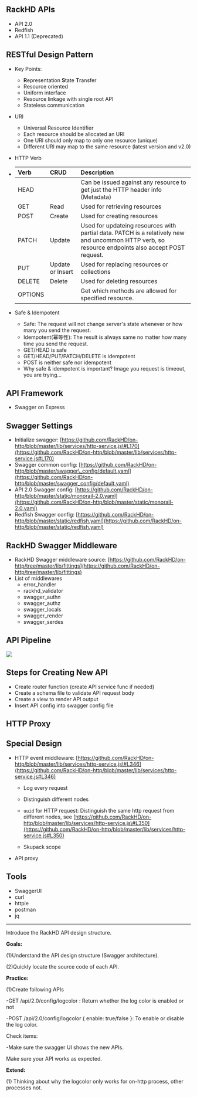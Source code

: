 ## RackHD APIs

* API 2.0
* Redfish
* API 1.1 \(Deprecated\)

## RESTful Design Pattern

* Key Points:
  * **R**epresentation **S**tate **T**ransfer
  * Resource oriented
  * Uniform interface
  * Resource linkage with single root API
  * Stateless communication
* URI
  * Universal Resource Identifier
  * Each resource should be allocated an URI
  * One URI should only map to only one resource \(unique\)
  * Different URI may map to the same resource \(latest version and v2.0\)
* HTTP Verb

* | Verb | CRUD | Description |
  | :--- | :--- | :--- |
  | HEAD |  | Can be issued against any resource to get just the HTTP header info \(Metadata\) |
  | GET | Read | Used for retrieving resources |
  | POST | Create | Used for creating resources |
  | PATCH | Update | Used for updateing resources with partial data. PATCH is a relatively new and uncommon HTTP verb, so resource endpoints also accept POST request. |
  | PUT | Update or Insert | Used for replacing resources or collections |
  | DELETE | Delete | Used for deleting resources |
  | OPTIONS |  | Get which methods are allowed for specified resource. |
* Safe & Idempotent

  * Safe: The request will not change server's state whenever or how many you send the request.
  * Idempotent\(幂等性\): The result is always same no matter how many time you send the request.
  * GET/HEAD is safe
  * GET/HEAD/PUT/PATCH/DELETE is idempotent
  * POST is neither safe nor idempotent
  * Why safe & idempotent is important? Image you request is timeout, you are trying...

## API Framework

* Swagger on Express

## Swagger Settings

* Initialize swagger: [https://github.com/RackHD/on-http/blob/master/lib/services/http-service.js\#L170](https://github.com/RackHD/on-http/blob/master/lib/services/http-service.js#L170)
* Swagger common config: [https://github.com/RackHD/on-http/blob/master/swagger\_config/default.yaml](https://github.com/RackHD/on-http/blob/master/swagger_config/default.yaml)
* API 2.0 Swagger config: [https://github.com/RackHD/on-http/blob/master/static/monorail-2.0.yaml](https://github.com/RackHD/on-http/blob/master/static/monorail-2.0.yaml)
* Redfish Swagger config: [https://github.com/RackHD/on-http/blob/master/static/redfish.yaml](https://github.com/RackHD/on-http/blob/master/static/redfish.yaml)

## RackHD Swagger Middleware

* RackHD Swagger middleware source: [https://github.com/RackHD/on-http/tree/master/lib/fittings](https://github.com/RackHD/on-http/tree/master/lib/fittings)
* List of middlewares
  * error\_handler
  * rackhd\_validator
  * swagger\_authn
  * swagger\_authz
  * swagger\_locals
  * swagger\_render
  * swagger\_serdes

## API Pipeline

![](/assets/api-pipeline.png)

## Steps for Creating New API

* Create router function \(create API service func if needed\)
* Create a schema file to validate API request body
* Create a view to render API output
* Insert API config into swagger config file

## HTTP Proxy

## Special Design

* HTTP event middleware: [https://github.com/RackHD/on-http/blob/master/lib/services/http-service.js\#L346](https://github.com/RackHD/on-http/blob/master/lib/services/http-service.js#L346)

  * Log every request

  * Distinguish different nodes

  * `uuid` for HTTP request: Distinguish the same http request from different nodes, see [https://github.com/RackHD/on-http/blob/master/lib/services/http-service.js\#L350](https://github.com/RackHD/on-http/blob/master/lib/services/http-service.js#L350)

  * Skupack scope

* API proxy

## Tools

* SwaggerUI
* curl
* httpie
* postman
* jq

---

Introduce the RackHD API design structure.

**Goals:**

\(1\)Understand the API design structure \(Swagger architecture\).

\(2\)Quickly locate the source code of each API.

**Practice:**

\(1\)Create following APIs

-GET /api/2.0/config/logcolor : Return whether the log color is enabled or not

-POST /api/2.0/config/logcolor { enable: true/false }: To enable or disable the log color.

Check items:

-Make sure the swagger UI shows the new APIs.

Make sure your API works as expected.

**Extend:**

\(1\) Thinking about why the logcolor only works for on-http process, other processes not.


